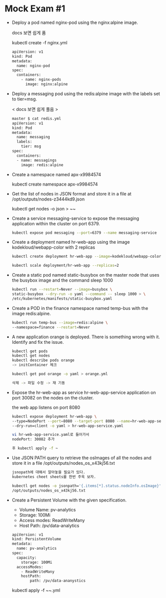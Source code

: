 # Mock Exam #1

- Deploy a pod named nginx-pod using the nginx:alpine image.

    docs 보면 쉽게 품

    kubectl create -f nginx.yml

    ```bash
    apiVersion: v1
    kind: Pod
    metadata:
      name: nginx-pod
    spec:
      containers:
        - name: nginx-pods
          image: nginx:alpine
    ```

- Deploy a messaging pod using the redis:alpine image with the labels set to tier=msg.

    < docs 보면 쉽게 풀음 >

    ```bash
    master $ cat redis.yml
    apiVersion: v1
    kind: Pod
    metadata:
      name: messaging
      labels:
        tier: msg
    spec:
      containers:
      - name: messagings
        image: redis:alpine
    ```

- Create a namespace named apx-x9984574

    kubectl create namespace apx-x9984574

- Get the list of nodes in JSON format and store it in a file at /opt/outputs/nodes-z3444kd9.json

    kubectl get nodes -o json > ~~

- Create a service messaging-service to expose the messaging application within the cluster on port 6379.

    ```bash
    kubectl expose pod messaging --port=6379 --name messaging-service
    ```

- Create a deployment named hr-web-app using the image kodekloud/webapp-color with 2 replicas

    ```bash
    kubectl create deployment hr-web-app --image=kodekloud/webapp-color

    kubectl scale deployment/hr-web-app --replicas=2
    ```

- Create a static pod named static-busybox on the master node that uses the busybox image and the command sleep 1000

    ```bash
    kubectl run --restart=Never --image=busybox \
    static-busybox --dry-run -o yaml --command -- sleep 1000 > \
    /etc/kubernetes/manifests/static-busybox.yaml
    ```

- Create a POD in the finance namespace named temp-bus with the image redis:alpine.

    ```bash
    kubectl run temp-bus --image=redis:alpine \
    --namespace=finance --restart=Never
    ```

- A new application orange is deployed. There is something wrong with it. Identify and fix the issue.

    ```bash
    kubectl get pods
    kubectl get nodes
    kubectl describe pods orange
    -> initContainer 체크

    kubectl get pod orange -o yaml > orange.yml

    삭제 -> 파일 수정 -> 재 기동
    ```

- Expose the hr-web-app as service hr-web-app-service application on port 30082 on the nodes on the cluster.

    the web app listens on port 8080

    ```bash
    kubectl expose deployment hr-web-app \
    --type=NodePort --port=8080 --target-port 8080 --name=hr-web-app-service \
    --dry-run=client -o yaml > hr-web-app-service.yaml

    vi hr-web-app-service.yaml로 들어가서
    nodePort: 30082 추가

    후 kubectl apply -f ~
    ```

- Use JSON PATH query to retrieve the osImages of all the nodes and store it in a file /opt/outputs/nodes_os_x43kj56.txt

    ```bash
    jsnopath에 대해서 알아놓을 필요가 있다.
    kubernetes cheet sheets를 한번 주욱 보자.

    kubectl get nodes -o jsonpath='{.items[*].status.nodeInfo.osImage}' > \
    /opt/outputs/nodes_os_x43kj56.txt
    ```

- Create a Persistent Volume with the given specification.
    - Volume Name: pv-analytics
    - Storage: 100Mi
    - Access modes: ReadWriteMany
    - Host Path: /pv/data-analytics

    ```bash
    apiVersion: v1
    kind: PersistentVolume
    metadata:
      name: pv-analytics
    spec:
      capacity:
        storage: 100Mi
      accessModes:
        - ReadWriteMany
    	hostPath:
    	    path: /pv/data-ananystics
    ```

    kubectl apply -f ~~.yml
